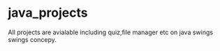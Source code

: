 # java_projects
All projects are avialable including quiz,file manager etc on java swings swings concepy.
